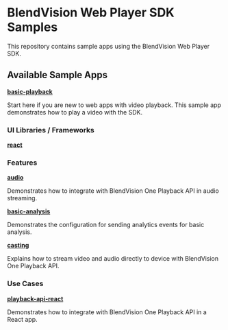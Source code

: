 # BlendVision Web Player SDK Samples

This repository contains sample apps using the BlendVision Web Player SDK.

## Available Sample Apps

**[basic-playback](basic-playback)**

Start here if you are new to web apps with video playback. This sample app demonstrates how to play a video with the SDK.

### UI Libraries / Frameworks

**[react](react/)**

### Features

**[audio](audio/)**

Demonstrates how to integrate with BlendVision One Playback API in audio streaming.
 
**[basic-analysis](basic-analysis/)**

Demonstrates the configuration for sending analytics events for basic analysis.

**[casting](casting/)**

Explains how to stream video and audio directly to device with BlendVision One Playback API.

### Use Cases

**[playback-api-react](playback-api-react/)**

Demonstrates how to integrate with BlendVision One Playback API in a React app.
